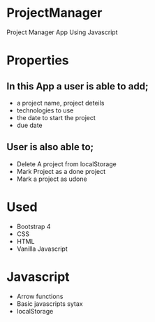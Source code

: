 # ProjectManager
Project Manager App Using Javascript
# Properties
 ## In this App a user is able to add;
- a project name, project deteils
- technologies to use
- the date to start the project  
- due date
## User is also able to;
- Delete A project from localStorage
- Mark Project as a done project
- Mark a project as udone
# Used
- Bootstrap 4
- CSS
- HTML
- Vanilla Javascript
# Javascript
- Arrow functions
- Basic javascripts sytax 
- localStorage
